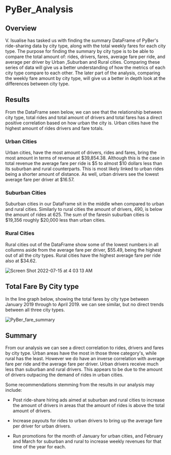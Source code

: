# PyBer_Analysis

## Overview
  V. Isualise has tasked us with finding the summary DataFrame of PyBer's ride-sharing data by city type, along with the total weekly fares for each city type. The purpose for finding the summary by city type is to be able to compare the total amount of: rides, drivers, fares, average fare per ride, and average per driver by Urban ,Suburban and Rural cities. Comparing these series of data will give us a better understanding of how the metrics of each city type compare to each other. The later part of the analysis, comparing the weekly fare amount by city type, will give us a better in depth look at the differences between city type.

## Results

  From the DataFrame seen below, we can see that the relationship between city type, total rides and total amount of drivers and total fares has a direct positive correlation based on how urban the city is. Urban cities have the highest amount of rides drivers and fare totals. 

### Urban Cities

  Urban cities, have the most amount of drivers, rides and fares, bring the most amount in terms of revenue at $39,854.38. Although this is the case in total revenue the average fare per ride is $5 to almost $10 dollars less than its suburban and rural counterparts. This is most likely linked to urban rides being a shorter amount of distance. As well, urban drivers see the lowest average fare per driver at $16.57.

### Suburban Cities

  Suburban cities in our DataFrame sit in the middle when compared to urban and rural cities. Similarly to rural cities the amount of drivers, 490, is below the amount of rides at 625. The sum of the faresin suburban cities is $19,356 roughly $20,000 less than urban cities.

### Rural Cities

  Rural cities out of the DataFrame show some of the lowest numbers in all collumns aside from the average fare per driver, $55.49, being the highest out of all the city types. Rural cities have the highest average fare per ride also at $34.62.

![Screen Shot 2022-07-15 at 4 03 13 AM](https://user-images.githubusercontent.com/107080237/179191624-c84284d3-89ce-4d68-a50f-1e7c7256bbef.png)


## Total Fare By City type 

  In the line graph below, showing the total fares by city type between January 2019 through to April 2019. we can see similar, but no direct trends between all three city types.

![PyBer_fare_summary](https://user-images.githubusercontent.com/107080237/179191267-3f358f22-58d2-4cbe-85cc-93629334fcea.png)


## Summary

  From our analysis we can see a direct correlation to rides, drivers and fares by city type. Urban areas have the most in those three category's, while rural has the least. However we do have an inverse correlation with average fare per ride and the average fare per driver. Urban drivers receive much less than suburban and rural drivers. This appears to be due to the amount of drivers outpacing the demand of rides in urban cities.

Some recommendations stemming from the results in our analysis may include: 

* Post ride-share hiring ads aimed at suburban and rural cities to increase the amount of drivers in areas that the   amount of rides is above the total amount of drivers. 


* Increase payouts for rides to urban drivers to bring up the average fare per driver for urban drivers. 

* Run promotions for the month of January for urban cities, and February and March for suburban and rural to increase weekly revenues for that time of the year for each.





